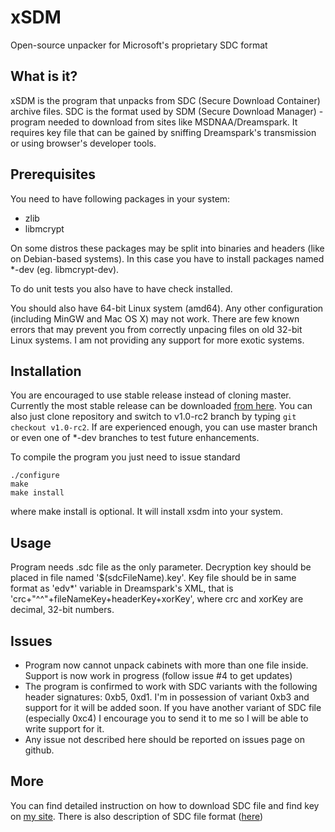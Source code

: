 xSDM
====

Open-source unpacker for Microsoft's proprietary SDC format

What is it?
-----------
xSDM is the program that unpacks from SDC (Secure Download Container) archive
files. SDC is the format used by SDM (Secure Download Manager) - program needed
to download from sites like MSDNAA/Dreamspark. It requires key file that can be
gained by sniffing Dreamspark's transmission or using browser's developer tools.

Prerequisites
-------------
You need to have following packages in your system:
- zlib
- libmcrypt

On some distros these packages may be split into binaries and headers (like on
Debian-based systems). In this case you have to install packages named *-dev
(eg. libmcrypt-dev).

To do unit tests you also have to have check installed.

You should also have 64-bit Linux system (amd64). Any other configuration
(including MinGW and Mac OS X) may not work. There are few known errors that may
prevent you from correctly unpacing files on old 32-bit Linux systems. I am not
providing any support for more exotic systems.

Installation
------------

You are encouraged to use stable release instead of cloning master. Currently
the most stable release can be downloaded
[from here](https://github.com/v3l0c1r4pt0r/xSDM/releases/tag/v1.0.0-rc2). You
can also just clone repository and switch to v1.0-rc2 branch by typing
```git checkout v1.0-rc2```. If are experienced enough, you can use master
branch or even one of *-dev branches to test future enhancements.

To compile the program you just need to issue standard
```
./configure
make
make install
```
where make install is optional. It will install xsdm into your system.

Usage
-----
Program needs .sdc file as the only parameter. Decryption key should be placed
in file named '$(sdcFileName).key'. Key file should be in same format as 'edv*'
variable in Dreamspark's XML, that is 'crc+"^^"+fileNameKey+headerKey+xorKey',
where crc and xorKey are decimal, 32-bit numbers.

Issues
------
* Program now cannot unpack cabinets with more than one file inside. Support is
  now work in progress (follow issue #4 to get updates)
* The program is confirmed to work with SDC variants with the following header
  signatures: 0xb5, 0xd1. I'm in possession of variant 0xb3 and support for it
  will be added soon. If you have another variant of SDC file (especially 0xc4)
  I encourage you to send it to me so I will be able to write support for it.
* Any issue not described here should be reported on issues page on github.

More
----
You can find detailed instruction on how to download SDC file and find key on
[my site](http://v3l0c1r4pt0r.tk/2014/06/01/how-to-download-from-dreamspark-bypassing-secure-download-manager/).
There is also description of SDC file format
([here](http://v3l0c1r4pt0r.tk/2014/06/22/sdc-file-format-description-and-security-analysis-of-sdm/))
